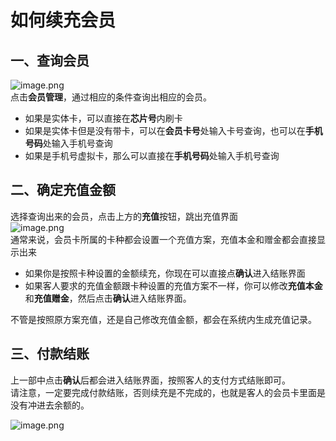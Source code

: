 # 如何续充会员
## 一、查询会员
![image.png](https://wiki-cdsoft.oss-cn-hangzhou.aliyuncs.com/202401301801544.png)<br />点击**会员管理**，通过相应的条件查询出相应的会员。

- 如果是实体卡，可以直接在**芯片号**内刷卡
- 如果是实体卡但是没有带卡，可以在**会员卡号**处输入卡号查询，也可以在**手机号码**处输入手机号查询
- 如果是手机号虚拟卡，那么可以直接在**手机号码**处输入手机号查询
## 二、确定充值金额
选择查询出来的会员，点击上方的**充值**按钮，跳出充值界面<br />![image.png](https://wiki-cdsoft.oss-cn-hangzhou.aliyuncs.com/202401301802774.png)<br />通常来说，会员卡所属的卡种都会设置一个充值方案，充值本金和赠金都会直接显示出来

- 如果你是按照卡种设置的金额续充，你现在可以直接点**确认**进入结账界面
- 如果客人要求的充值金额跟卡种设置的充值方案不一样，你可以修改**充值本金**和**充值赠金**，然后点击**确认**进入结账界面。

不管是按照原方案充值，还是自己修改充值金额，都会在系统内生成充值记录。
## 三、付款结账
上一部中点击**确认**后都会进入结账界面，按照客人的支付方式结账即可。<br />请注意，一定要完成付款结账，否则续充是不完成的，也就是客人的会员卡里面是没有冲进去余额的。<br />

![image.png](https://wiki-cdsoft.oss-cn-hangzhou.aliyuncs.com/1701592266600-6e2a52c2-fa4d-4221-b34a-2f13a13d428c.png%23averageHue%3D%2523dbc588%26clientId%3Duc6390cdb-afec-4%26from%3Dpaste%26height%3D1030%26id%3Du97e630ba%26originHeight%3D1030%26originWidth%3D1915%26originalType%3Dbinary%26ratio%3D1-20240130175835539.png)
